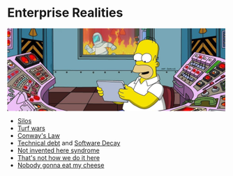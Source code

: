 # Enterprise Realities

<img src="./media/Realities.jpg" width="500pxl" align="middle" width="100"/>

* [Silos](https://www.webopedia.com/TERM/I/information_silo.html)
* [Turf wars](https://www.mckinsey.com/business-functions/organization/our-insights/the-organization-blog/decision-making-avoiding-turf-wars)
* [Conway's Law](https://en.wikipedia.org/wiki/Conway%27s_law)
* [Technical debt](https://en.wikipedia.org/wiki/Technical_debt) and [Software Decay](https://en.wikipedia.org/wiki/Software_rot)
* [Not invented here syndrome](https://www.techopedia.com/definition/3848/not-invented-here-syndrome-nihs)
* [That's not how we do it here](https://independenthead.blogspot.com/2016/07/thats-not-how-we-do-it-here-by-john.html)
* [Nobody gonna eat my cheese](https://en.wikipedia.org/wiki/Who_Moved_My_Cheese%3F)